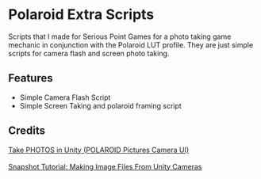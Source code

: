 # Polaroid Extra Scripts

Scripts that I made for Serious Point Games for a photo taking game mechanic in conjunction with the Polaroid LUT profile. 
They are just simple scripts for camera flash and screen photo taking.

## Features
- Simple Camera Flash Script
- Simple Screen Taking and polaroid framing script

## Credits
[Take PHOTOS in Unity (POLAROID Pictures Camera UI)](https://www.youtube.com/watch?v=8LrTtfZedOk)
<br><br>
[Snapshot Tutorial: Making Image Files From Unity Cameras](https://www.youtube.com/watch?v=d-56p770t0U)
